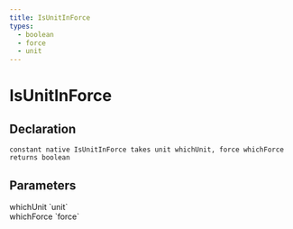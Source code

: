 ```yaml
---
title: IsUnitInForce
types:
  - boolean
  - force
  - unit
---
```


# IsUnitInForce

## Declaration

```
constant native IsUnitInForce takes unit whichUnit, force whichForce returns boolean
```

## Parameters
<dl>
  <dt>whichUnit `unit`</dt>
  <dd></dd>

  <dt>whichForce `force`</dt>
  <dd></dd>
</dl>